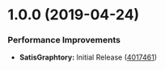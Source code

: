 # 1.0.0 (2019-04-24)


### Performance Improvements

* **SatisGraphtory:** Initial Release ([4017461](https://github.com/tehalexf/satoolsfactory/commit/4017461))
